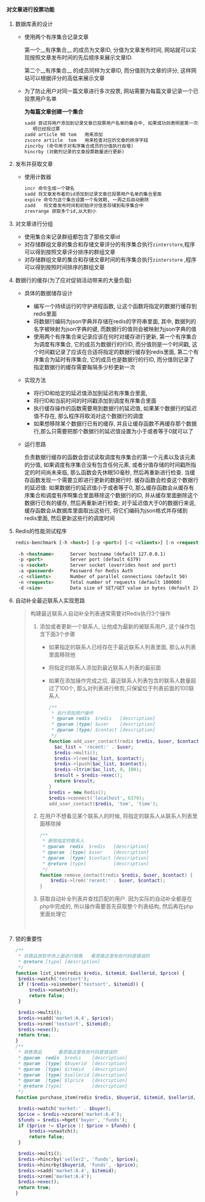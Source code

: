 #### 对文章进行投票功能

1. 数据库表的设计

   * 使用两个有序集合记录文章

     第一个__有序集合__ 的成员为文章ID, 分值为文章发布时间,  网站就可以实现按照文章发布时间的先后顺序来展示文章ID. 

     第二个__有序集合__ 的成员同样为文章ID, 而分值则为文章的评分,    这样网站可以根据评分的高低来展示文章

   * 为了防止用户对同一篇文章进行多次投票, 网站需要为每篇文章记录一个已投票用户名单

     __为每篇文章创建一个集合__ 

     ```html
     sadd 尝试将用户添加到记录文章已投票用户名单的集合中, 如果成功则表明是第一次投票, 如果不成功,这表
     	明已经投过票
     zadd article 90 tom   用来添加
     zscore article  tom   用来检查对应的文章的排序字段
     zincrby (命令用于对有序集合成员的分值执行自增)
     hincrby (对散列记录的文章投票数量进行更新)
     ```

2. 发布并获取文章

   * 使用计数器

     ```html
     incr 命令生成一个键名
     sadd 将文章发布者的id添加到记录文章已投票用户名单的集合里面
     expire 命令为这个集合设置一个有效期, 一周之后自动删除
     zadd   将文章发布时间和初始评分信息存储到有序集合中
     zrevrange 获取多个id,从大到小
     ```

3. 对文章进行分组

   * 使用集合来记录群组都包含了那些文章id
   * 对存储群组文章的集合和存储文章评分的有序集合执行`zinterstore`,程序可以得到按照文章评分排序的群组文章
   * 对存储群组文章的集合和存储文章时间的有序集合执行`zinterstore` ,程序可以得到按照时间排序的群组文章

4. 数据行的缓存(为了应对促销活动带来的大量负载)

   * 具体的数据储存设计

     * 编写一个持续运行的守护进程函数, 让这个函数将指定的数据行缓存到redis里面
     * 将数据行编码为json字典并存储在redis的字符串里面, 其中, 数据列的名字被映射为json字典的键, 而数据行的值则会被映射为json字典的值
     * 使用两个有序集合来记录应该在何时对缓存进行更新, 第一个有序集合为调度有序集合, 它的成员为数据行的行ID, 而分值则是一个时间戳, 这个时间戳记录了应该在合适将指定的数据行缓存到redis里面, 第二个有序集合为延时有序集合, 它的成员也是数据行的行ID, 而分值则记录了指定数据行的缓存需要每隔多少秒更新一次

   * 实现方法

     * 将行ID和给定的延迟值添加到延迟有序集合里面, 
     * 将行ID和当前时间的时间戳添加到调度有序集合里面
     * 执行缓存操作的函数需要用到数据行的延迟值, 如果某个数据行的延迟值不存在, 那么程序将取消对这个数据行的调度
     * 如果想移除某个数据行已有的缓存, 并且让缓存函数不再缓存那个数据行,那么只需要把那个数据行的延迟值设置为小于或者等于0就可以了

   * 运行思路

     负责数据行缓存的函数会尝试读取调度有序集合的第一个元素以及该元素的分值, 如果调度有序集合没有包含任何元素, 或者分值存储的时间戳所指定的时间尚未来临, 那么函数会先休眠50毫秒, 然后再重新进行检查. 当缓存函数发现一个需要立即进行更新的数据行时. 缓存函数会检查这个数据行的延迟值: 如果数据行的延迟值小于或者等于0, 那么缓存函数会从缓存有序集合和调度有序啊集合里面移除这个数据行的ID, 并从缓存里面删除这个数据行已有的缓存, 然后再重新进行检查; 对于延迟值大于0的数据行来说, 缓存函数会从数据库里面取出这些行, 将它们编码为json格式并存储到redis里面, 然后更新这些行的调度时间

5. Redis的性能测试程序

   ```html
   redis-benchmark [-h <host>] [-p <port>] [-c <clients>] [-n <requests]> [-k <boolean>]
     
    -h <hostname>      Server hostname (default 127.0.0.1)
    -p <port>          Server port (default 6379)
    -s <socket>        Server socket (overrides host and port)
    -a <password>      Password for Redis Auth
    -c <clients>       Number of parallel connections (default 50)
    -n <requests>      Total number of requests (default 100000)
    -d <size>          Data size of SET/GET value in bytes (default 2)
   ```

6. 自动补全最近联系人实现思路

   > 构建最近联系人自动补全列表通常需要对Redis执行3个操作
   >
   > 1. 添加或者更新一个联系人, 让他成为最新的被联系用户, 这个操作包含下面3个步骤
   >
   >    * 如果指定的联系人已经存在于最近联系人列表里面, 那么从列表里面移除他
   >
   >    * 将指定的联系人添加到最近联系人列表的最前面
   >
   >    * 如果在添加操作完成之后, 最近联系人列表包含的联系人数量超过了100个, 那么对列表进行修剪,只保留位于列表前面的100联系人
   >
   >      ```php
   >      /**
   >       * 执行添加用户操作
   >       * @param redis  $redis   [description]
   >       * @param [type] $user    [description]
   >       * @param [type] $contact [description]
   >       */
   >      function add_user_contact(redis $redis, $user, $contact) {
   >      	$ac_list = 'recent:' . $user;
   >      	$redis->multi();
   >      	$redis->lrem($ac_list, $contact);
   >      	$redis->lpush($ac_list, $contact);
   >      	$redis->ltrim($ac_list, 0, 100);
   >      	$result = $redis->exec();
   >      	return $result;
   >      }
   >      $redis = new Redis();
   >      $redis->connect('localhost', 6379);
   >      add_user_contact($redis, 'tom', 'time');
   >      ```
   >
   > 2. 在用户不想看见某个联系人的时候, 将指定的联系人从联系人列表里面移除掉
   >
   >    ```php
   >    /**
   >     * 删除指定的联系人
   >     * @param  redis  $redis   [description]
   >     * @param  [type] $user    [description]
   >     * @param  [type] $contact [description]
   >     * @return [type]          [description]
   >     */
   >    function remove_contact(redis $redis, $user, $contact) {
   >    	$redis->lrem('recent:' . $user, $contact);
   >    }
   >    ```
   >
   > 3. 获取自动补全列表并查找匹配的用户. 因为实际的自动补全都是在php中完成的, 所以操作需要首先获取整个列表结构, 然后再在php里面处理它
   >
   >    ​

7. 锁的重要性

   ```php
   /**
    * 将商品放到市场上面进行销售   看思路这里有些代码是错误的
    * @return [type] [description]
    */
   function list_item(redis $redis, $itemid, $sellerid, $price) {
   	$redis->watch('testsort');
   	if (!$redis->sismember('testsort', $itemid)) {
   		$redis->unwatch();
   		return false;
   	}

   	$redis->multi();
   	$redis->sadd('market:A.4', $price);
   	$redis->srem('testsort', $itemid);
   	$redis->exec();
   	return true;
   }
   /** 
    * 销售商品      看思路这里有些代码是错误的
    * @param  redis  $redis    [description]
    * @param  [type] $buyerid  [description]
    * @param  [type] $itemid   [description]
    * @param  [type] $sellerid [description]
    * @param  [type] $lprice   [description]
    * @return [type]           [description]
    */
   function purchase_item(redis $redis, $buyerid, $itemid, $sellerid, $lprice) {

   	$redis->watch('market:' . $buyer);
   	$price = $redis->zscore('market:A.4');
   	$funds = $redis->hget('buyer', 'funds');
   	if ($price != $lprice || $price > $funds) {
   		$redis->unwatch();
   		return false;
   	}

   	$redis->multi();
   	$redis->hincrby('seller2', 'funds', $price);
   	$redis->hincrby($buyerid, 'funds', -$price);
   	$redis->sadd('market:A.4', $itemid);
   	$redis->zrem('market:A.4');
   	$redis->exec();
   	return true;
   }
   ```

   ​
